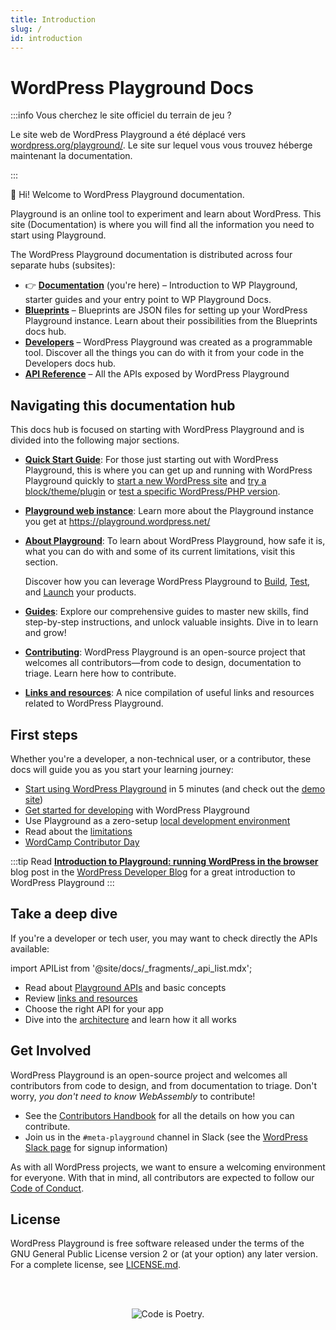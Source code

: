 ```yaml
---
title: Introduction
slug: /
id: introduction
---
```


# WordPress Playground Docs

:::info Vous cherchez le site officiel du terrain de jeu ?

Le site web de WordPress Playground a été déplacé vers [wordpress.org/playground/](https://wordpress.org/playground/). Le site sur lequel vous vous trouvez héberge maintenant la documentation.

:::

👋 Hi! Welcome to WordPress Playground documentation.

Playground is an online tool to experiment and learn about WordPress. This site (Documentation) is where you will find all the information you need to start using Playground.

<p class="docs-hubs">The WordPress Playground documentation is distributed across four separate hubs (subsites):</p>

-   👉 [**Documentation**](/) (you're here) – Introduction to WP Playground, starter guides and your entry point to WP Playground Docs.
-   [**Blueprints**](/blueprints) – Blueprints are JSON files for setting up your WordPress Playground instance. Learn about their possibilities from the Blueprints docs hub.
-   [**Developers**](/developers) – WordPress Playground was created as a programmable tool. Discover all the things you can do with it from your code in the Developers docs hub.
-   [**API Reference**](/api) – All the APIs exposed by WordPress Playground

## Navigating this documentation hub

This docs hub is focused on starting with WordPress Playground and is divided into the following major sections.

-   **[Quick Start Guide](/quick-start-guide)**: For those just starting out with WordPress Playground, this is where you can get up and running with WordPress Playground quickly to [start a new WordPress site](/quick-start-guide#start-a-new-wordpress-site) and [try a block/theme/plugin](/quick-start-guide#try-a-block-a-theme-or-a-plugin) or [test a specific WordPress/PHP version](/quick-start-guide#use-a-specific-wordpress-or-php-version).

-   **[Playground web instance](/web-instance)**: Learn more about the Playground instance you get at https://playground.wordpress.net/

-   **[About Playground](/about)**: To learn about WordPress Playground, how safe it is, what you can do with and some of its current limitations, visit this section.

    Discover how you can leverage WordPress Playground to [Build](/about/build), [Test](/about/test), and [Launch](/about/launch) your products.

-   **[Guides](/guides)**: Explore our comprehensive guides to master new skills, find step-by-step instructions, and unlock valuable insights. Dive in to learn and grow!

-   **[Contributing](/contributing)**: WordPress Playground is an open-source project that welcomes all contributors—from code to design, documentation to triage. Learn here how to contribute.

-   **[Links and resources](/resources)**: A nice compilation of useful links and resources related to WordPress Playground.

## First steps

Whether you're a developer, a non-technical user, or a contributor, these docs will guide you as you start your learning journey:

-   [Start using WordPress Playground](/quick-start-guide) in 5 minutes (and check out the [demo site](https://playground.wordpress.net/))
-   [Get started for developing](/developers/build-your-first-app) with WordPress Playground
-   Use Playground as a zero-setup [local development environment](/developers/local-development/)
-   Read about the [limitations](/developers/limitations)
-   [WordCamp Contributor Day](/contributing/contributor-day)

:::tip
Read [**Introduction to Playground: running WordPress in the browser**](https://developer.wordpress.org/news/2024/04/05/introduction-to-playground-running-wordpress-in-the-browser/) blog post in the [WordPress Developer Blog](https://developer.wordpress.org/news) for a great introduction to WordPress Playground
:::

## Take a deep dive

If you're a developer or tech user, you may want to check directly the APIs available:

import APIList from '@site/docs/\_fragments/\_api_list.mdx';

-   Read about [Playground APIs](/developers/apis/) and basic concepts
-   Review [links and resources](/resources)
-   Choose the right API for your app <APIList />
-   Dive into the [architecture](/developers/architecture) and learn how it all works

## Get Involved

WordPress Playground is an open-source project and welcomes all contributors from code to design, and from documentation to triage. Don't worry, _you don't need to know WebAssembly_ to contribute!

-   See the [Contributors Handbook](/contributing) for all the details on how you can contribute.
-   Join us in the `#meta-playground` channel in Slack (see the [WordPress Slack page](https://make.wordpress.org/chat/) for signup information)

As with all WordPress projects, we want to ensure a welcoming environment for everyone. With that in mind, all contributors are expected to follow our [Code of Conduct](https://make.wordpress.org/handbook/community-code-of-conduct/).

## License

WordPress Playground is free software released under the terms of the GNU General Public License version 2 or (at your option) any later version. For a complete license, see [LICENSE.md](https://github.com/WordPress/wordpress-playground/blob/trunk/LICENSE).

<br/><br/><p align="center"><img src="https://s.w.org/style/images/codeispoetry.png?1" alt="Code is Poetry." /></p>
